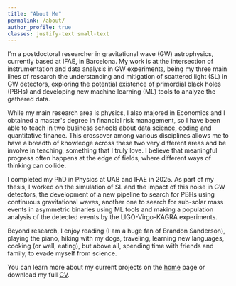 ```yaml
---
title: "About Me"
permalink: /about/
author_profile: true
classes: justify-text small-text
---
```


I’m a postdoctoral researcher in gravitational wave (GW) astrophysics, currently based at IFAE, in Barcelona. My work is at the intersection of instrumentation and data analysis in GW experiments, being my three main lines of research the understanding and mitigation of scattered light (SL) in GW detectors, exploring the potential existence of primordial black holes (PBHs) and developing new machine learning (ML) tools to analyze the gathered data.

While my main research area is physics, I also majored in Economics and I obtained a master's degree in financial risk management, so I have been able to teach in two business schools about data science, coding and quantitative finance. This crossover among various disciplines allows me to have a breadth of knowledge across these two very different areas and be involve in teaching, something that I truly love. I believe that meaningful progress often happens at the edge of fields, where different ways of thinking can collide.

I completed my PhD in Physics at UAB and IFAE in 2025. As part of my thesis, I worked on the simulation of SL and the impact of this noise in GW detectors, the development of a new pipeline to search for PBHs using continuous gravitational waves, another one to search for sub-solar mass events in asymmetric binaries using ML tools and making a population analysis of the detected events by the LIGO-Virgo-KAGRA experiments.

Beyond research, I enjoy reading (I am a huge fan of Brandon Sanderson), playing the piano, hiking with my dogs, traveling, learning new languages, cooking (or well, eating), but above all, spending time with friends and family, to evade myself from science.

You can learn more about my current projects on the [home](/) page or download my full [CV](/cv/).

